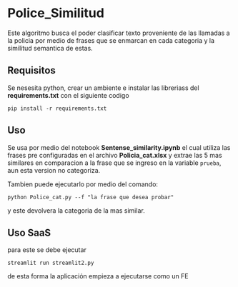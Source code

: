 # Police_Similitud
Este algoritmo busca el poder clasificar texto proveniente de las llamadas a la policia por medio de frases que se enmarcan en cada categoria y la similitud semantica de estas.

## Requisitos
Se nesesita python, crear un ambiente e instalar las libreriass del **requirements.txt** con el siguiente codigo

`pip install -r requirements.txt`

## Uso
Se usa por medio del notebook **Sentense_similarity.ipynb** el cual utiliza las frases pre configuradas en el archivo **Policia_cat.xlsx** y extrae las 5 mas similares en comparacion a la frase que se ingreso en la variable `prueba`, aun esta version no categoriza.

Tambien puede ejecutarlo por medio del comando: 

`python Police_cat.py --f "la frase que desea probar"`

y este devolvera la categoria de la mas similar.

## Uso SaaS

para este se debe ejecutar

`streamlit run streamlit2.py`

de esta forma la aplicación empieza a ejecutarse como un FE